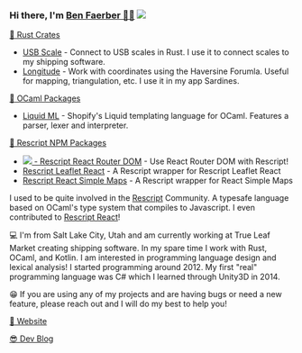 ### Hi there, I'm [Ben Faerber 🦀🐪](https://benfaerber.github.io) ![](https://komarev.com/ghpvc/?username=benfaerber)

[🦀 Rust Crates](https://crates.io/users/benfaerber)
- [USB Scale](https://crates.io/crates/usb_scale) - Connect to USB scales in Rust. I use it to connect scales to my shipping software.
- [Longitude](https://crates.io/crates/longitude) - Work with coordinates using the Haversine Forumla. Useful for mapping, triangulation, etc. I use it in my app Sardines.

[🐪 OCaml Packages](https://github.com/benfaerber/liquid-ml)
- [Liquid ML](https://github.com/benfaerber/liquid-ml) - Shopify's Liquid templating language for OCaml. Features a parser, lexer and interpreter.

[🏫 Rescript NPM Packages](https://www.npmjs.com/~benfaerber)
- [![](https://img.shields.io/npm/v/rescript-react-router-dom.svg) - Rescript React Router DOM](https://www.npmjs.com/package/rescript-react-router-dom) - Use React Router DOM with Rescript!
- [Rescript Leaflet React](https://www.npmjs.com/package/rescript-leaflet-react) - A Rescript wrapper for Rescript Leaflet React
- [Rescript React Simple Maps](https://www.npmjs.com/package/rescript-react-simple-maps) - A Rescript wrapper for React Simple Maps

I used to be quite involved in the [Rescript](https://rescript-lang.org/) Community. A typesafe language based on OCaml's type system that compiles to Javascript.
I even contributed to [Rescript React](https://github.com/rescript-lang/rescript-react)!

💻 I'm from Salt Lake City, Utah and am currently working at True Leaf Market creating shipping software. In my spare time I work with Rust, OCaml, and Kotlin. I am interested in programming language design and lexical analysis! I started programming around 2012. My first "real" programming language was C# which I learned through Unity3D in 2014.

😁 If you are using any of my projects and are having bugs or need a new feature, please reach out and I will do my best to help you!

[📒 Website](https://benfaerber.github.io)

[😎 Dev Blog](https://benfaerber.github.io/#/blog)

